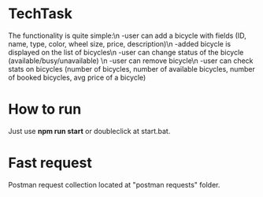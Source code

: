 # TechTask
The functionality is quite simple:\n
-user can add a bicycle with fields (ID, name, type, color, wheel size, price, description)\n
-added bicycle is displayed on the list of bicycles\n
-user can change status of the bicycle (available/busy/unavailable) \n
-user can remove bicycle\n
-user can check stats on bicycles (number of bicycles, number of available bicycles, number of booked bicycles, avg price of a bicycle)

# How to run
Just use **npm run start** or doubleclick at start.bat.

# Fast request
Postman request collection located at "postman requests" folder.
